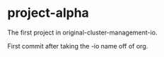 # project-alpha
The first project in original-cluster-management-io.

First commit after taking the -io name off of org.
